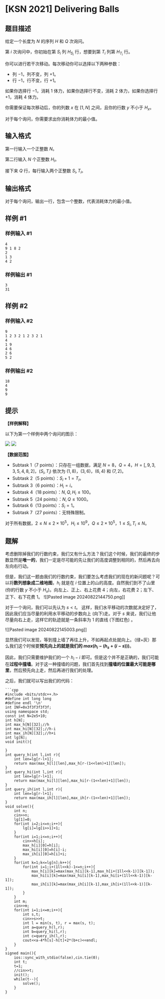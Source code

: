 # [KSN 2021] Delivering Balls

## 题目描述

给定一个长度为 $N$ 的序列 $H$ 和 $Q$ 次询问。

第 $i$ 次询问中，你初始在第 $S_i$ 列 $H_{S_i}$ 行，想要到第 $T_i$ 列第 $H_{T_i}$ 行。

你可以进行若干次移动。每次移动你可以选择以下两种参数：

* 列 $-1$，列不变，列 $+1$。
* 行 $-1$，行不变，行 $+1$。

如果你选择行 $-1$，消耗 $1$ 体力，如果你选择行不变，消耗 $2$ 体力，如果你选择行 $+1$，消耗 $4$ 体力。

你需要保证每次移动后，你的列数 $x$ 在 $[1,N]$ 之间，且你的行数 $y$ 不小于 $H_x$。

对于每个询问，你需要求出你消耗体力的最小值。

## 输入格式

第一行输入一个正整数 $N$。

第二行输入 $N$ 个正整数 $H_i$。

接下来 $Q$ 行，每行输入两个正整数 $S_i,T_i$。

## 输出格式

对于每个询问，输出一行，包含一个整数，代表消耗体力的最小值。

## 样例 #1

### 样例输入 #1

```
4
9 1 8 2
2
1 3
4 2
```

### 样例输出 #1

```
3
31
```

## 样例 #2

### 样例输入 #2

```
9
1 2 3 2 1 2 3 2 1
4
1 9
4 6
2 6
5 2
```

### 样例输出 #2

```
18
4
9
9
```

## 提示

**【样例解释】**

以下为第一个样例中两个询问的图示：

![](https://sandalphon.tlx.toki.id/api/v2/problems/JIDPROG92Su7ScrLh6DkhILekKA/render/roket-q-1.png) ![](https://sandalphon.tlx.toki.id/api/v2/problems/JIDPROG92Su7ScrLh6DkhILekKA/render/roket-q-2.png)

**【数据范围】**

- Subtask 1（7 points）：只存在一组数据，满足 $N=8$，$Q=4$，$H=[,9,3,3,5,4,8,2]$，$(S_i,T_i)$ 依次为 $(1,8)$，$(3,6)$，$(6,4)$ 和 $(7,2)$。
- Subtask 2（5 points）：$S_i+1=T_i$。
- Subtask 3（6 points）：$H_i=i$。
- Subtask 4（18 points）：$N,Q,H_i\leq 100$。
- Subtask 5（24 points）：$N,Q\leq 1000$。
- Subtask 6（13 points）：$S_i=1$。
- Subtask 7（27 points）：无特殊限制。

对于所有数据，$2\leq N\leq 2\times 10^5$，$H_i\leq 10^9$，$Q\leq 2\times 10^5$，$1\leq S_i,T_i\leq N$。

## 题解
考虑删除掉我们的行数约束，我们又有什么方法？我们这个时候，我们的最终的步数显然是**唯一的**，我们一定是尽可能的先让我们的高度调整到相同的，然后再去向左向右行动。

但是，我们这一题由我们的行数约束，我们要怎么考虑我们的现在的新问题呢？可以将**数列想象成二维地图**，$h_i$ 就是在 $i$ 位置上的山的高度。自然我们到不了山里 (你的行数 $y$ 不小于 $H_x)$。向左上、正上、右上花费 4；向左，右花费 2；左下、正下、右下花费 1。
![[Pasted image 20240822144750.png]]

对于一个询问，我们可以先认为 $s<t$。
这样，我们水平移动的次数就决定好了，因此我们应当尽量的利用水平移动的步数向上 (向下)走。对于 $s$ 来说，我们让他尽量向右上走，这样它的轨迹就是一条斜率为 1 的直线 (下图红色) 。

![[Pasted image 20240822145003.png]]


显然我们可以发现，等到撞上墙了再往上升，不如再起点处就向上。（绿+灰）那么我们这个时候要**预先向上的就是我们的 $max(h_{i}-(h_{s}+(i-s)))$**。

因此，我们只需要维护我们的一个 $h_{i}-i$ 即可。但是这个并不是正确的，我们可能在**过程中撞墙**。对于这一种撞墙的问题，我们首先找到**撞墙的位置最大可能是哪里**，然后预先向上走，然后再进行我们的处理。

之后，我们就可以写出我们的代码：
```
```cpp
#include <bits/stdc++.h>
#define int long long
#define endl '\n'
int INF=0x3f3f3f3f3f;
using namespace std;
const int N=2e5+10;
int h[N];
int max_h[N][32];//h
int max_hi[N][32];//h-i
int max_ih[N][32];//h+i
int lg[N];
void init(){
    
}
int query_h(int l,int r){
    int len=lg[r-l+1];
    return max(max_h[l][len],max_h[r-(1<<len)+1][len]);
}
int query_hi(int l,int r){
    int len=lg[r-l+1];
    return max(max_hi[l][len],max_hi[r-(1<<len)+1][len]);
}
int query_ih(int l,int r){
    int len=lg[r-l+1];
    return max(max_ih[l][len],max_ih[r-(1<<len)+1][len]);
}
void solve(){
    int n;
    cin>>n;
    lg[1]=0;
    for(int i=2;i<=n;i++){
        lg[i]=lg[i>>1]+1;
    }
    for(int i=1;i<=n;i++){
        cin>>h[i];
        max_h[i][0]=h[i];
        max_hi[i][0]=h[i]-i;
        max_ih[i][0]=h[i]+i;
    }
    for(int k=1;k<=lg[n];k++){
        for(int i=1;i+(1ll<<k)-1<=n;i++){
            max_h[i][k]=max(max_h[i][k-1],max_h[i+(1ll<<k-1)][k-1]);
            max_hi[i][k]=max(max_hi[i][k-1],max_hi[i+(1ll<<k-1)][k-1]);
            max_ih[i][k]=max(max_ih[i][k-1],max_ih[i+(1ll<<k-1)][k-1]);
        }
    }
    int m;
    cin>>m;
    for(int i=1;i<=m;i++){
        int s,t;
        cin>>s>>t;
        int l = min(s, t), r = max(s, t);
        int a=query_h(l,r);
        int b=query_hi(l,r);
        int c=query_ih(l,r);
        cout<<a-4*h[s]-h[t]+2*(b+c)<<endl;
    }
}
signed main(){
    ios::sync_with_stdio(false),cin.tie(0);
    int t;
    t=1;
    //cin>>t;
    init();
    while(t--){
        solve();
    }
}
```
```